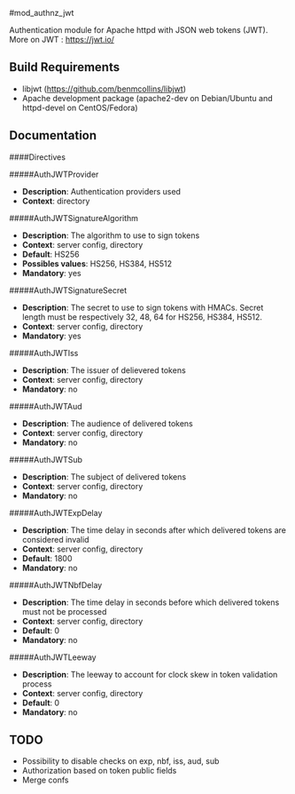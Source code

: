 #mod_authnz_jwt

Authentication module for Apache httpd with JSON web tokens (JWT).
More on JWT : https://jwt.io/

## Build Requirements

- libjwt (https://github.com/benmcollins/libjwt)
- Apache development package (apache2-dev on Debian/Ubuntu and httpd-devel on CentOS/Fedora)

## Documentation

####Directives

#####AuthJWTProvider 

* **Description**: Authentication providers used
* **Context**: directory

#####AuthJWTSignatureAlgorithm 

* **Description**: The algorithm to use to sign tokens
* **Context**: server config, directory
* **Default**: HS256
* **Possibles values**: HS256, HS384, HS512
* **Mandatory**: yes

#####AuthJWTSignatureSecret 

* **Description**: The secret to use to sign tokens with HMACs. Secret length must be respectively 32, 48, 64 for HS256, HS384, HS512.
* **Context**: server config, directory
* **Mandatory**: yes

#####AuthJWTIss
* **Description**: The issuer of delievered tokens
* **Context**: server config, directory
* **Mandatory**: no

#####AuthJWTAud
* **Description**: The audience of delivered tokens
* **Context**: server config, directory
* **Mandatory**: no

#####AuthJWTSub
* **Description**: The subject of delivered tokens
* **Context**: server config, directory
* **Mandatory**: no

#####AuthJWTExpDelay 
* **Description**: The time delay in seconds after which delivered tokens are considered invalid
* **Context**: server config, directory
* **Default**: 1800
* **Mandatory**: no

#####AuthJWTNbfDelay 
* **Description**: The time delay in seconds before which delivered tokens must not be processed
* **Context**: server config, directory
* **Default**: 0
* **Mandatory**: no

#####AuthJWTLeeway 
* **Description**: The leeway to account for clock skew in token validation process
* **Context**: server config, directory
* **Default**: 0
* **Mandatory**: no

## TODO

- Possibility to disable checks on exp, nbf, iss, aud, sub
- Authorization based on token public fields
- Merge confs
